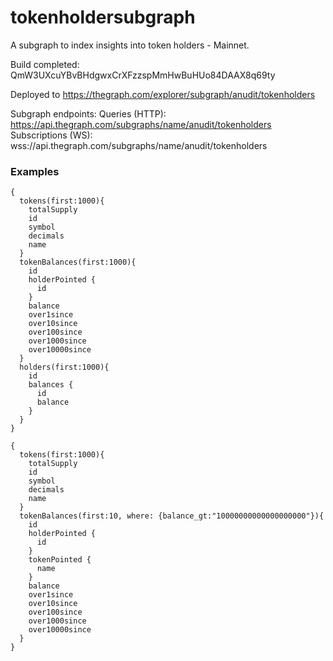 # tokenholdersubgraph
A subgraph to index insights into token holders - Mainnet.

Build completed: QmW3UXcuYBvBHdgwxCrXFzzspMmHwBuHUo84DAAX8q69ty

Deployed to https://thegraph.com/explorer/subgraph/anudit/tokenholders

Subgraph endpoints:
Queries (HTTP):     https://api.thegraph.com/subgraphs/name/anudit/tokenholders
Subscriptions (WS): wss://api.thegraph.com/subgraphs/name/anudit/tokenholders


### Examples

```gql
{
  tokens(first:1000){
    totalSupply
    id
    symbol
    decimals
    name
  }
  tokenBalances(first:1000){
    id
    holderPointed {
      id
    }
    balance
    over1since
    over10since
    over100since
    over1000since
    over10000since
  }
  holders(first:1000){
    id
    balances {
      id
      balance
    }
  }
}

```


```gql
{
  tokens(first:1000){
    totalSupply
    id
    symbol
    decimals
    name
  }
  tokenBalances(first:10, where: {balance_gt:"10000000000000000000"}){
    id
    holderPointed {
      id
    }
    tokenPointed {
      name
    }
    balance
    over1since
    over10since
    over100since
    over1000since
    over10000since
  }
}
```
